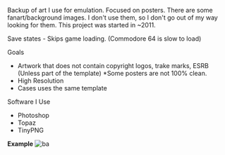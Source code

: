 Backup of art I use for emulation. Focused on posters. There are some fanart/background images. I don't use them, so I don't go out of my way looking for them.
This project was started in ~2011.

Save states - Skips game loading. (Commodore 64 is slow to load)

Goals
 - Artwork that does not contain copyright logos, trake marks, ESRB (Unless part of the template) *Some posters are not 100% clean.
 - High Resolution
 - Cases uses the same template

Software I Use
- Photoshop
- Topaz
- TinyPNG

**Example**
![ba](https://github.com/ShadowWhisperer/GameArt/assets/61057625/59a2ede3-5f89-4432-bed1-b96a1c0d4494)
